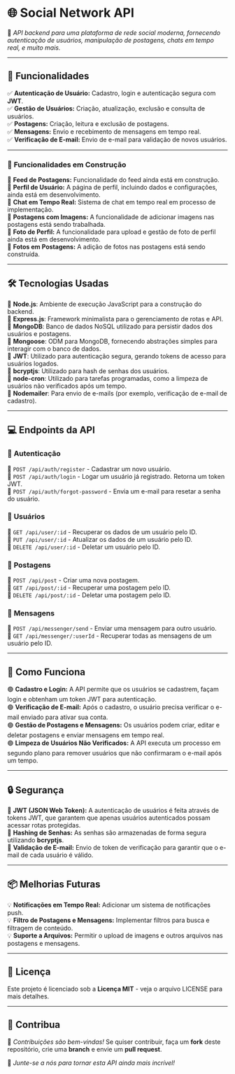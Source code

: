 # 🌐 **Social Network API**

🚀 *API backend para uma plataforma de rede social moderna, fornecendo autenticação de usuários, manipulação de postagens, chats em tempo real, e muito mais.*

---

## 📜 **Funcionalidades**

✅ **Autenticação de Usuário:** Cadastro, login e autenticação segura com **JWT**.  
✅ **Gestão de Usuários:** Criação, atualização, exclusão e consulta de usuários.  
✅ **Postagens:** Criação, leitura e exclusão de postagens.  
✅ **Mensagens:** Envio e recebimento de mensagens em tempo real.  
✅ **Verificação de E-mail:** Envio de e-mail para validação de novos usuários.

---

### 🚧 **Funcionalidades em Construção**

🔹 **Feed de Postagens:** Funcionalidade do feed ainda está em construção.  
🔹 **Perfil de Usuário:** A página de perfil, incluindo dados e configurações, ainda está em desenvolvimento.  
🔹 **Chat em Tempo Real:** Sistema de chat em tempo real em processo de implementação.  
🔹 **Postagens com Imagens:** A funcionalidade de adicionar imagens nas postagens está sendo trabalhada.  
🔹 **Foto de Perfil:** A funcionalidade para upload e gestão de foto de perfil ainda está em desenvolvimento.  
🔹 **Fotos em Postagens:** A adição de fotos nas postagens está sendo construída.

---

## 🛠 **Tecnologias Usadas**

🚀 **Node.js**: Ambiente de execução JavaScript para a construção do backend.  
🚀 **Express.js**: Framework minimalista para o gerenciamento de rotas e API.  
🚀 **MongoDB**: Banco de dados NoSQL utilizado para persistir dados dos usuários e postagens.  
🚀 **Mongoose**: ODM para MongoDB, fornecendo abstrações simples para interagir com o banco de dados.  
🚀 **JWT**: Utilizado para autenticação segura, gerando tokens de acesso para usuários logados.  
🚀 **bcryptjs**: Utilizado para hash de senhas dos usuários.  
🚀 **node-cron**: Utilizado para tarefas programadas, como a limpeza de usuários não verificados após um tempo.  
🚀 **Nodemailer**: Para envio de e-mails (por exemplo, verificação de e-mail de cadastro).

---

## 💻 **Endpoints da API**

### 📍 **Autenticação**

🔹 `POST /api/auth/register` - Cadastrar um novo usuário.  
🔹 `POST /api/auth/login` - Logar um usuário já registrado. Retorna um token JWT.  
🔹 `POST /api/auth/forgot-password` - Envia um e-mail para resetar a senha do usuário.

### 📍 **Usuários**

🔹 `GET /api/user/:id` - Recuperar os dados de um usuário pelo ID.  
🔹 `PUT /api/user/:id` - Atualizar os dados de um usuário pelo ID.  
🔹 `DELETE /api/user/:id` - Deletar um usuário pelo ID.

### 📍 **Postagens**

🔹 `POST /api/post` - Criar uma nova postagem.  
🔹 `GET /api/post/:id` - Recuperar uma postagem pelo ID.  
🔹 `DELETE /api/post/:id` - Deletar uma postagem pelo ID.

### 📍 **Mensagens**

🔹 `POST /api/messenger/send` - Enviar uma mensagem para outro usuário.  
🔹 `GET /api/messenger/:userId` - Recuperar todas as mensagens de um usuário pelo ID.

---

## 📝 **Como Funciona**

🟢 **Cadastro e Login:** A API permite que os usuários se cadastrem, façam login e obtenham um token JWT para autenticação.  
🟢 **Verificação de E-mail:** Após o cadastro, o usuário precisa verificar o e-mail enviado para ativar sua conta.  
🟢 **Gestão de Postagens e Mensagens:** Os usuários podem criar, editar e deletar postagens e enviar mensagens em tempo real.  
🟢 **Limpeza de Usuários Não Verificados:** A API executa um processo em segundo plano para remover usuários que não confirmaram o e-mail após um tempo.

---

## 🔒 **Segurança**

🔹 **JWT (JSON Web Token):** A autenticação de usuários é feita através de tokens JWT, que garantem que apenas usuários autenticados possam acessar rotas protegidas.  
🔹 **Hashing de Senhas:** As senhas são armazenadas de forma segura utilizando **bcryptjs**.  
🔹 **Validação de E-mail:** Envio de token de verificação para garantir que o e-mail de cada usuário é válido.

---

## 📦 **Melhorias Futuras**

💡 **Notificações em Tempo Real:** Adicionar um sistema de notificações push.  
💡 **Filtro de Postagens e Mensagens:** Implementar filtros para busca e filtragem de conteúdo.  
💡 **Suporte a Arquivos:** Permitir o upload de imagens e outros arquivos nas postagens e mensagens.

---

## 📄 **Licença**

Este projeto é licenciado sob a **Licença MIT** - veja o arquivo LICENSE para mais detalhes.

---

## 🙌 **Contribua**

🎉 *Contribuições são bem-vindas!* Se quiser contribuir, faça um **fork** deste repositório, crie uma **branch** e envie um **pull request**.  

🚀 *Junte-se a nós para tornar esta API ainda mais incrível!*
